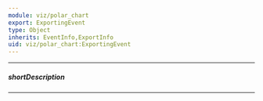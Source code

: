 ```yaml
---
module: viz/polar_chart
export: ExportingEvent
type: Object
inherits: EventInfo,ExportInfo
uid: viz/polar_chart:ExportingEvent
---
```

---
##### shortDescription
<!-- Description goes here -->

---
<!-- Description goes here -->